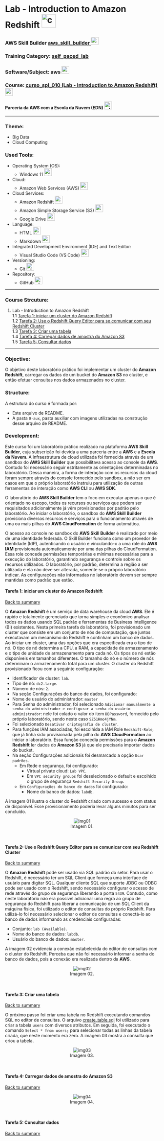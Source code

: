 # Lab - Introduction to Amazon Redshift   <img src="./0-aux/logo_course.png" alt="curso_spl_010" width="auto" height="45">

### AWS Skill Builder <a href="../../">aws_skill_builder   <img src="https://github.com/PedroHeeger/main/blob/main/0-aux/logos/plataforma/aws_skill_builder.png" alt="aws_skill_builder" width="auto" height="25"></a>
### Training Category: <a href="../../self_paced_lab">self_paced_lab</a>
### Software/Subject: aws   <img src="https://cdn.jsdelivr.net/gh/devicons/devicon@latest/icons/amazonwebservices/amazonwebservices-original-wordmark.svg" alt="aws" width="auto" height="25">
### Course: <a href="./">curso_spl_010 (Lab - Introduction to Amazon Redshift)   <img src="./0-aux/logo_course.png" alt="curso_spl_010" width="auto" height="25"></a>

#### Parceria da AWS com a Escola da Nuvem (EDN)   <img src="https://github.com/PedroHeeger/main/blob/main/0-aux/logos/plataforma/edn.png" alt="edn" width="auto" height="25">

---

### Theme:
- Big Data
- Cloud Computing

### Used Tools:
- Operating System (OS): 
  - Windows 11   <img src="https://github.com/PedroHeeger/main/blob/main/0-aux/logos/software/windows11.png" alt="windows11" width="auto" height="25">
- Cloud:
  - Amazon Web Services (AWS)   <img src="https://cdn.jsdelivr.net/gh/devicons/devicon@latest/icons/amazonwebservices/amazonwebservices-original-wordmark.svg" alt="aws" width="auto" height="25">
- Cloud Services:
  - Amazon Redshift   <img src="https://github.com/PedroHeeger/main/blob/main/0-aux/logos/cloud/aws_redshift.svg" alt="aws_redshift" width="auto" height="25">
  - Amazon Simple Storage Service (S3)   <img src="https://github.com/PedroHeeger/main/blob/main/0-aux/logos/cloud/aws_s3.svg" alt="aws_s3" width="auto" height="25">
  - Google Drive   <img src="https://github.com/PedroHeeger/main/blob/main/0-aux/logos/software/google_drive.png" alt="google_drive" width="auto" height="25">
- Language:
  - HTML   <img src="https://cdn.jsdelivr.net/gh/devicons/devicon/icons/html5/html5-original.svg" alt="html" width="auto" height="25">
  - Markdown   <img src="https://cdn.jsdelivr.net/gh/devicons/devicon/icons/markdown/markdown-original.svg" alt="markdown" width="auto" height="25">
- Integrated Development Environment (IDE) and Text Editor:
  - Visual Studio Code (VS Code)   <img src="https://cdn.jsdelivr.net/gh/devicons/devicon/icons/vscode/vscode-original.svg" alt="vscode" width="auto" height="25">
- Versioning: 
  - Git   <img src="https://cdn.jsdelivr.net/gh/devicons/devicon/icons/git/git-original.svg" alt="git" width="auto" height="25">
- Repository:
  - GitHub   <img src="https://cdn.jsdelivr.net/gh/devicons/devicon/icons/github/github-original.svg" alt="github" width="auto" height="25">

---

<a name="item0"><h3>Course Strcuture:</h3></a>
1. Lab - Introduction to Amazon Redshift<br>
1.1 <a href="#item01.1">Tarefa 1: iniciar um cluster do Amazon Redshift</a><br>
1.2 <a href="#item01.2">Tarefa 2: Use o Redshift Query Editor para se comunicar com seu Redshift Cluster</a><br>
1.3 <a href="#item01.3">Tarefa 3: Criar uma tabela</a><br>
1.4 <a href="#item01.4">Tarefa 4: Carregar dados de amostra do Amazon S3</a><br>
1.5 <a href="#item01.5">Tarefa 5: Consultar dados</a><br>

---

### Objective:
O objetivo deste laboratório prático foi implementar um cluster do **Amazon Redshift**, carregar os dados de um bucket do **Amazon S3** no cluster, e então efetuar consultas nos dados armazenados no cluster.

### Structure:
A estrutura do curso é formada por:
- Este arquivo de README.
- A pasta `0-aux`, pasta auxiliar com imagens utilizadas na construção desse arquivo de README. 

### Development:
Este curso foi um laboratório prático realizado na plataforma **AWS Skill Builder**, cuja subscrição foi devida a uma parceria entre a **AWS** e a **Escola da Nuvem**. A infraestrutura de cloud utilizada foi fornecida através de um sandbox do **AWS Skill Builder** que possibilitava acesso ao console da **AWS**. Contudo foi necessário seguir estritamente as orientações determinadas no laboratório. Dessa maneira, a forma de interação com os recursos da cloud foram sempre através do console fornecido pelo sandbox, a não ser em casos em que o próprio laboratório instruiu para utilização de outras ferramentas de interação como **AWS CLI** ou **AWS SDK**.

O laboratório do **AWS Skill Builder** tem o foco em executar apenas o que é orientado no escopo, todos os recursos ou serviços que podem ser requisitados adicionalmente já vêm provisionados por padrão pelo laboratório. Ao iniciar o laboratório, o sandbox do **AWS Skill Builder** provisiona diversos recursos e serviços para o funcionamento através de uma ou mais pilhas do **AWS CloudFormation** de forma automática. 

O acesso ao console no sandbox do **AWS Skill Builder** é realizado por meio de uma identidade federada. O Skill Builder funciona como um provedor de identidade (IdP), autenticando o usuário e vinculando-o a uma role do **AWS IAM** provisionada automaticamente por uma das pilhas do CloudFormation. Essa role concede permissões temporárias e mínimas necessárias para a execução do laboratório, garantindo segurança e controle sobre os recursos utilizados. O laboratório, por padrão, determina a região a ser utilizada e ela não deve ser alterada, somente se o próprio laboratório indicar. As configurações não informadas no laboratório devem ser sempre mantidas como padrão que estão.

<a name="item01.1"><h4>Tarefa 1: iniciar um cluster do Amazon Redshift</h4></a>[Back to summary](#item0)

O **Amazon Redshift** é um serviço de data warehouse da cloud **AWS**. Ele é rápido e totalmente gerenciado que torna simples e econômico analisar todos os dados usando SQL padrão e ferramentas de Business Intelligence (BI) existentes. Nesta primeira tarefa do laboratório, foi provisionado um cluster que consiste em um conjunto de nós de computação, que juntos executavam um mecanismo do Redshift e continham um banco de dados. Ao iniciar um cluster, uma das opções que era especificada era o tipo de nó. O tipo de nó determina a CPU, a RAM, a capacidade de armazenamento e o tipo de unidade de armazenamento para cada nó. Os tipos de nó estão disponíveis em tamanhos diferentes. O tamanho do nó e o número de nós determinam o armazenamento total para um cluster. O cluster do Redshift provisionado ficou com a seguinte configuração:
- Identificador de cluster: `lab`.
- Tipo de nó: `dc2.large`.
- Número de nós: `2`.
- Na seção Configurações do banco de dados, foi configurado:
- Nome de usuário do administrador: `master`
- Para Senha do administrador, foi selecionado `Adicionar manualmente a senha do administrador e configurar a senha do usuário administrador`: nele foi colado o valor do item `DBPassword`, fornecido pelo próprio laboratório, sendo neste caso `SZ51Hmo4jYNm`.
- Foi selecionado `Desativar criptografia de cluster`.
- Para funções IAM associadas, foi escolhida a IAM Role `Redshift-Role`, que já tinha sido provisionada pela pilha do **AWS CloudFormation** ao iniciar o laboratório. Essa função concedia permissões para o **Amazon Redshift** ler dados do **Amazon S3** já que ele precisaria importar dados do bucket.
- Na seção Configurações adicionais foi desmarcado a opção `Usar padrões`.
  - Em Rede e segurança, foi configurado:
    - Virtual private cloud: `Lab VPC`.
    - Em `VPC security groups` foi deselecionado o default e escolhido o grupo de segurança `Redshift Security Group`.
  - Em `Configurações do banco de dados` foi configurado:
    - Nome do banco de dados: `labdb`.

A imagem 01 ilustra o cluster do Redshift criado com sucesso e com status de disponível. Esse provisionamento poderia levar alguns minutos para ser concluído.

<div align="Center"><figure>
    <img src="./0-aux/img01.png" alt="img01"><br>
    <figcaption>Imagem 01.</figcaption>
</figure></div><br>

<a name="item01.2"><h4>Tarefa 2: Use o Redshift Query Editor para se comunicar com seu Redshift Cluster</h4></a>[Back to summary](#item0)

O **Amazon Redshift** pode ser usado via SQL padrão do setor. Para usar o Redshift, é necessário ter um SQL Client que forneça uma interface de usuário para digitar SQL. Qualquer cliente SQL que suporte JDBC ou ODBC pode ser usado com o Redshift, sendo necessário configurar o acesso de rede através do grupo de segurança liberando a porta `5439`. Contudo, como neste laboratório não era possível adicionar uma regra ao grupo de segurança do Redshift para liberar a comunicação de um SQL Client da máquina física, foi utilizado o editor de consultas do próprio Redshift. Para utilizá-lo foi necessário selecionar o editor de consultas e conectá-lo ao banco de dados informando as credenciais configuradas:
- Conjunto: `lab (Available)`.
- Nome do banco de dados: `labdb`.
- Usuário do banco de dados: `master`.

A imagem 02 evidencia a conexão estabelecida do editor de consultas com o cluster do Redshift. Perceba que não foi necessário informar a senha do banco de dados, pois a conexão era realizada dentro da **AWS**.

<div align="Center"><figure>
    <img src="./0-aux/img02.png" alt="img02"><br>
    <figcaption>Imagem 02.</figcaption>
</figure></div><br>

<a name="item01.3"><h4>Tarefa 3: Criar uma tabela</h4></a>[Back to summary](#item0)

O próximo passo foi criar uma tabela no Redshift executando comandos SQL no editor de consultas. O arquivo [create_table.sql](./resource/create_table.sql) foi utilizado para criar a tabela `users` com diversos atributos. Em seguida, foi executado o comando `Select * from users;` para selecionar todas as linhas da tabela criada, que neste momento era zero. A imagem 03 mostra a consulta que criou a tabela.

<div align="Center"><figure>
    <img src="./0-aux/img03.png" alt="img03"><br>
    <figcaption>Imagem 03.</figcaption>
</figure></div><br>

<a name="item01.4"><h4>Tarefa 4: Carregar dados de amostra do Amazon S3</h4></a>[Back to summary](#item0)






<div align="Center"><figure>
    <img src="./0-aux/img04.png" alt="img04"><br>
    <figcaption>Imagem 04.</figcaption>
</figure></div><br>

<a name="item01.5"><h4>Tarefa 5: Consultar dados</h4></a>[Back to summary](#item0)

